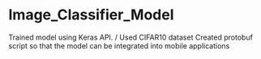 # Image_Classifier_Model
 Trained model using Keras API. /
 Used CIFAR10 dataset
 Created protobuf script so that the model can be integrated into mobile applications
